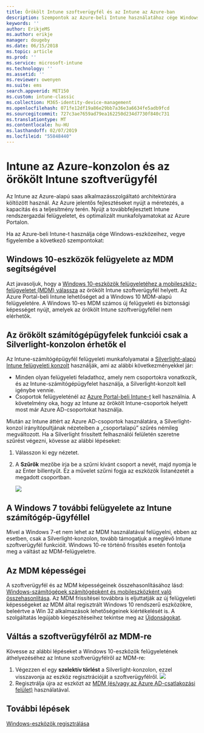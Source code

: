 ```yaml
---
title: Örökölt Intune szoftverügyfél és az Intune az Azure-ban
description: Szempontok az Azure-beli Intune használatához cége Windows-eszközeinek felügyeletéhez.
keywords: ''
author: ErikjeMS
ms.author: erikje
manager: dougeby
ms.date: 06/15/2018
ms.topic: article
ms.prod: ''
ms.service: microsoft-intune
ms.technology: ''
ms.assetid: ''
ms.reviewer: owenyen
ms.suite: ems
search.appverid: MET150
ms.custom: intune-classic
ms.collection: M365-identity-device-management
ms.openlocfilehash: 071fe12df19a86e29bb7a36e3a6634fe5adb9fcd
ms.sourcegitcommit: 727c3ae7659ad79ea162250d234d7730f840c731
ms.translationtype: MT
ms.contentlocale: hu-HU
ms.lasthandoff: 02/07/2019
ms.locfileid: "55848440"
---
```

# <a name="intune-on-azure-console-and-legacy-intune-pc-client"></a>Intune az Azure-konzolon és az örökölt Intune szoftverügyfél

Az Intune az Azure-alapú saas alkalmazásszolgáltató architektúrára költözött használ. Az Azure jelentős fejlesztéseket nyújt a méretezés, a kapacitás és a teljesítmény terén. Nyújt a továbbfejlesztett Intune rendszergazdai felügyeletet, és optimalizált munkafolyamatokat az Azure Portalon. 

Ha az Azure-beli Intune-t használja cége Windows-eszközeihez, vegye figyelembe a következő szempontokat:

## <a name="manage-windows-10-devices-by-using-mdm"></a>Windows 10-eszközök felügyelete az MDM segítségével

Azt javasoljuk, hogy a [Windows 10-eszközök felügyeletéhez a mobileszköz-felügyeletet (MDM) válassza](https://docs.microsoft.com/intune/device-restrictions-windows-10) az örökölt Intune szoftverügyfél helyett. Az Azure Portal-beli Intune lehetőséget ad a Windows 10 MDM-alapú felügyeletére. A Windows 10-es MDM számos új felügyeleti és biztonsági képességet nyújt, amelyek az örökölt Intune szoftverügyféllel nem elérhetők.

## <a name="legacy-pc-client-features-are-only-available-in-the-silverlight-console"></a>Az örökölt számítógépügyfelek funkciói csak a Silverlight-konzolon érhetők el

Az Intune-számítógépügyfél felügyeleti munkafolyamatai a [Silverlight-alapú Intune felügyeleti konzolt](https://manage.microsoft.com/) használják, ami az alábbi következményekkel jár:

- Minden olyan felügyeleti feladathoz, amely nem csoportokra vonatkozik, és az Intune-számítógépügyfelet használja, a Silverlight-konzolt kell igénybe vennie.
- Csoportok felügyeleténél az [Azure Portal-beli Intune-t](https://portal.azure.com/) kell használnia. A követelmény oka, hogy az Intune az örökölt Intune-csoportok helyett most már Azure AD-csoportokat használja. 

Miután az Intune áttért az Azure AD-csoportok használatára, a Silverlight-konzol irányítópultjának nézeteiben a „csoportalapú” szűrés némileg megváltozott. Ha a Silverlight frissített felhasználói felületén szeretne szűrést végezni, kövesse az alábbi lépéseket:

1. Válasszon ki egy nézetet.
2. A **Szűrők** mezőbe írja be a szűrni kívánt csoport a nevét, majd nyomja le az Enter billentyűt. Ez a művelet szűrni fogja az eszközök listanézetét a megadott csoportban.

   ![](media/intune-legacy-pc-client/image01.png)


## <a name="continue-to-manage-windows-7-by-using-intune-pc-client"></a>A Windows 7 további felügyelete az Intune számítógép-ügyféllel

Mivel a Windows 7-et nem lehet az MDM használatával felügyelni, ebben az esetben, csak a Silverlight-konzolon, tovább támogatjuk a meglévő Intune szoftverügyfél funkcióit. Windows 10-re történő frissítés esetén fontolja meg a váltást az MDM-felügyeletre.

## <a name="mdm-capabilities"></a>Az MDM képességei

A szoftverügyfél és az MDM képességeinek összehasonlításához lásd: [Windows-számítógépek számítógépként és mobileszközként való összehasonlítása](pc-management-comparison.md). Az MDM frissítései továbbra is eljuttatják az új felügyeleti képességeket az MDM által regisztrált Windows 10 rendszerű eszközökre, beleértve a Win 32 alkalmazások lehetőségeinek kiértékelését is. A szolgáltatás legújabb kiegészítéseihez tekintse meg az [Újdonságokat](https://docs.microsoft.com/intune/whats-new).

## <a name="switch-from-pc-client-to-mdm"></a>Váltás a szoftverügyfélről az MDM-re

Kövesse az alábbi lépéseket a Windows 10-eszközök felügyeletének áthelyezéséhez az Intune szoftverügyfélről az MDM-re:

1. Végezzen el egy **szelektív törlést** a Silverlight-konzolon, ezzel visszavonja az eszköz regisztrációját a szoftverügyfélről.
  ![](media/intune-legacy-pc-client/image02.png)
2. Regisztrálja újra az eszközt az [MDM (és/vagy az Azure AD-csatlakozási felület)](https://docs.microsoft.com/intune/windows-enroll) használatával. 

## <a name="next-steps"></a>További lépések
[Windows-eszközök regisztrálása](https://docs.microsoft.com/intune/windows-enroll)

 
